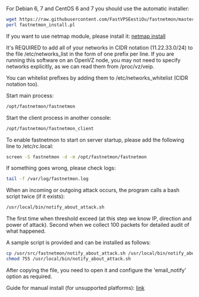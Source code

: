For Debian 6, 7 and CentOS 6 and 7 you should use the automatic installer:
```bash
wget https://raw.githubusercontent.com/FastVPSEestiOu/fastnetmon/master/fastnetmon_install.pl
perl fastnetmon_install.pl
```
If you want to use netmap module, please install it: [netmap install](docs/NETMAP_INSTALL.md) 

It's REQUIRED to add all of your networks in CIDR notation (11.22.33.0/24) to the file /etc/networks_list in the form of one prefix per line. If you are running this software on an OpenVZ node, you may not need to specify networks explicitly, as we can read them from /proc/vz/veip.

You can whitelist prefixes by adding them to /etc/networks_whitelist (CIDR notation too).

Start main process:
```bash
/opt/fastnetmon/fastnetmon 
```

Start the client process in another console:
```bash
/opt/fastnetmon/fastnetmon_client
```

To enable fastnetmon to start on server startup, please add the following line to /etc/rc.local:
```bash
screen -S fastnetmon -d -m /opt/fastnetmon/fastnetmon
```
If something goes wrong, please check logs:
```bash
tail -f /var/log/fastnetmon.log
```

When an incoming or outgoing attack occurs, the program calls a bash script twice (if it exists): 
```bash
/usr/local/bin/notify_about_attack.sh
```
The first time when threshold exceed (at this step we know IP, direction and power of attack). Second when we collect 100 packets for detailed audit of what happened.

A sample script is provided and can be installed as follows:
```bash
cp /usr/src/fastnetmon/notify_about_attack.sh /usr/local/bin/notify_about_attack.sh
chmod 755 /usr/local/bin/notify_about_attack.sh
```
After copying the file, you need to open it and configure the 'email_notify' option as required.

Guide for manual install (for unsupported platforms): [link](MANUAL_INSTALL.md)
